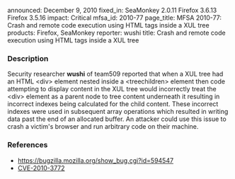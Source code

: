 announced: December 9, 2010
fixed_in: SeaMonkey 2.0.11
          Firefox 3.6.13
          Firefox 3.5.16
impact: Critical
mfsa_id: 2010-77
page_title: MFSA 2010-77: Crash and remote code execution using HTML tags inside a XUL tree
products: Firefox, SeaMonkey
reporter: wushi
title: Crash and remote code execution using HTML tags inside a XUL tree

<h3>Description</h3>

<p>Security researcher <strong>wushi</strong> of team509 reported that
when a XUL tree had an HTML &lt;div&gt; element nested inside a
&lt;treechildren&gt; element then code attempting to display content
in the XUL tree would incorrectly treat the &lt;div&gt; element as a
parent node to tree content underneath it resulting in incorrect
indexes being calculated for the child content.  These incorrect
indexes were used in subsequent array operations which resulted in
writing data past the end of an allocated buffer.  An attacker could
use this issue to crash a victim's browser and run arbitrary code on
their machine.</p>

<h3>References</h3>

<ul>
  <li><a href="https://bugzilla.mozilla.org/show_bug.cgi?id=594547">https://bugzilla.mozilla.org/show_bug.cgi?id=594547</a></li>
  <li><a class="ex-ref" href="http://cve.mitre.org/cgi-bin/cvename.cgi?name=CVE-2010-3772">CVE-2010-3772</a></li>
</ul>




